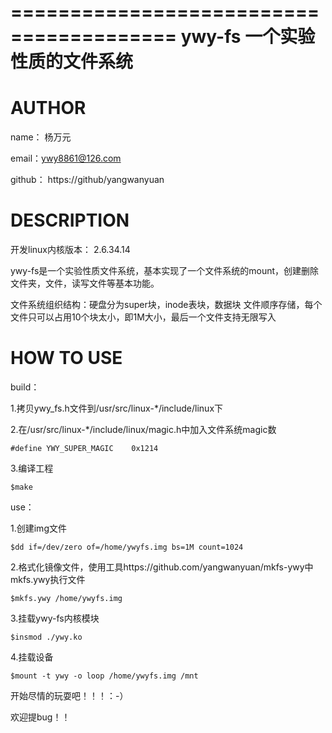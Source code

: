 ========================================
ywy-fs    一个实验性质的文件系统
========================================

AUTHOR
========================================
name： 杨万元  

email：ywy8861@126.com

github： https://github/yangwanyuan

DESCRIPTION
========================================
开发linux内核版本： 2.6.34.14

ywy-fs是一个实验性质文件系统，基本实现了一个文件系统的mount，创建删除文件夹，文件，读写文件等基本功能。

文件系统组织结构：硬盘分为super块，inode表块，数据块
文件顺序存储，每个文件只可以占用10个块太小，即1M大小，最后一个文件支持无限写入

HOW TO USE
========================================
build：

  1.拷贝ywy_fs.h文件到/usr/src/linux-*/include/linux下

  2.在/usr/src/linux-*/include/linux/magic.h中加入文件系统magic数
  
    #define YWY_SUPER_MAGIC    0x1214
  
  3.编译工程
  
    $make

use：

  1.创建img文件
  
    $dd if=/dev/zero of=/home/ywyfs.img bs=1M count=1024
   
  2.格式化镜像文件，使用工具https://github.com/yangwanyuan/mkfs-ywy中mkfs.ywy执行文件
    
    $mkfs.ywy /home/ywyfs.img
  
  3.挂载ywy-fs内核模块
    
    $insmod ./ywy.ko
    
  4.挂载设备
    
    $mount -t ywy -o loop /home/ywyfs.img /mnt
    
开始尽情的玩耍吧！！！：-）

欢迎提bug！！

